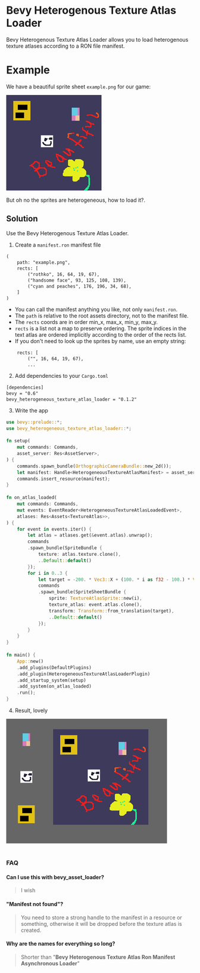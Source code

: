 # Bevy Heterogenous Texture Atlas Loader

Bevy Heterogenous Texture Atlas Loader allows you to load heterogenous texture atlases according to a RON file manifest.  
  

# Example

We have a beautiful sprite sheet `example.png` for our game:

 ![/assets/example.png](/assets/example.png)

But oh no the sprites are heterogeneous, how to load it?.
  


## Solution

Use the Bevy Heterogenous Texture Atlas Loader.

1. Create a `manifest.ron` manifest file

```
(
    path: "example.png",
    rects: [
        ("rothko", 16, 64, 19, 67),
        ("handsome face", 93, 125, 108, 139),
        ("cyan and peaches", 176, 196, 34, 68),
    ]
)
```
* You can call the manifest anything you like, not only `manifest.ron`.
* The `path` is relative to the root assets directory, not to the manifest file.
* The `rects` coords are in order min_x, max_x, min_y, max_y.
* `rects` is a list not a map to preserve ordering. The sprite indices in the text atlas are ordered implicitly according to the order of the rects list.
* If you don't need to look up the sprites by name, use an empty string:
```
    rects: [
        ("", 16, 64, 19, 67),
        ...
```

2. Add dependencies to your `Cargo.toml`

```
[dependencies]
bevy = "0.6"
bevy_heterogeneous_texture_atlas_loader = "0.1.2"
```


3. Write the app


```rust
use bevy::prelude::*;
use bevy_heterogeneous_texture_atlas_loader::*;

fn setup(
    mut commands: Commands,
    asset_server: Res<AssetServer>,
) {
    commands.spawn_bundle(OrthographicCameraBundle::new_2d());
    let manifest: Handle<HeterogeneousTextureAtlasManifest> = asset_server.load("manifest.ron");
    commands.insert_resource(manifest);
}

fn on_atlas_loaded(
    mut commands: Commands,
    mut events: EventReader<HeterogeneousTextureAtlasLoadedEvent>,
    atlases: Res<Assets<TextureAtlas>>,
) {
    for event in events.iter() {
        let atlas = atlases.get(&event.atlas).unwrap();
        commands
        .spawn_bundle(SpriteBundle {
            texture: atlas.texture.clone(),
            ..Default::default()
        });
        for i in 0..3 {
            let target = -200. * Vec3::X + (100. * i as f32 - 100.) * Vec3::Y;
            commands
            .spawn_bundle(SpriteSheetBundle {
                sprite: TextureAtlasSprite::new(i),
                texture_atlas: event.atlas.clone(),
                transform: Transform::from_translation(target),
                ..Default::default()
            });
        }
    }
}

fn main() {
    App::new()
    .add_plugins(DefaultPlugins)
    .add_plugin(HeterogeneousTextureAtlasLoaderPlugin)
    .add_startup_system(setup)
    .add_system(on_atlas_loaded)
    .run();
}
```
4. Result, lovely

 ![/assets/example.png](/assets/beautiful.png)


#
### FAQ
#### Can I use this with bevy_asset_loader?
> I wish
#### "Manifest not found"?
> You need to store a strong handle to the manifest in a resource or something,
otherwise it will be dropped before the texture atlas is created.
#### Why are the names for everything so long?
> Shorter than "**Bevy Heterogenous Texture Atlas Ron Manifest Asynchronous Loader**"



